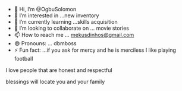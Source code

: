 - 👋 Hi, I’m @OgbuSolomon
- 👀 I’m interested in ...new inventory 
- 🌱 I’m currently learning ...skills acquisition 
- 💞️ I’m looking to collaborate on ... movie stories 
- 📫 How to reach me ... mekusdinhos@gmail.com 
- 😄 Pronouns: ... dbmboss 
- ⚡ Fun fact: ...if you ask for mercy and he is merciless 
I like playing football 
<!---i am nicknamed mekusdinho a name after Ronaldinho
OgbuSolomon/OgbuSolomon is a ✨ special ✨ repository because its `README.md` (this file) appears on your GitHub profile.
You can click the Preview link to take a look at your changes.
--->I love people that are honest and respectful 
blessings will locate you and your family 
